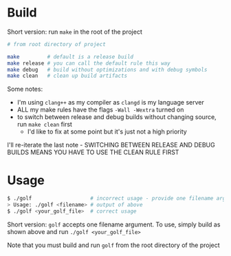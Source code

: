 # Build

Short version: run `make` in the root of the project

``` sh
# from root directory of project

make         # default is a release build
make release # you can call the default rule this way
make debug   # build without optimizations and with debug symbols
make clean   # clean up build artifacts
```

Some notes:
- I'm using `clang++` as my compiler as `clangd` is my language server
- ALL my make rules have the flags `-Wall -Wextra` turned on
- to switch between release and debug builds without changing source, run `make clean` first
  - I'd like to fix at some point but it's just not a high priority

I'll re-iterate the last note - SWITCHING BETWEEN RELEASE AND DEBUG BUILDS MEANS YOU HAVE TO USE THE CLEAN RULE FIRST

# Usage

``` sh
$ ./golf                   # incorrect usage - provide one filename argument that points to your source file
> Usage: ./golf <filename> # output of above
$ ./golf <your_golf_file>  # correct usage
```

Short version: `golf` accepts one filename argument. To use, simply build as shown above and run `./golf <your_golf_file>`

Note that you must build and run `golf` from the root directory of the project
